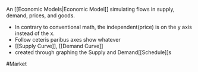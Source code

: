 An [[Economic Models|Economic Model]] simulating flows in supply, demand, prices, and goods.
- In contrary to conventional math, the independent(price) is on the y axis instead of the x.
- Follow ceteris paribus axes show whatever
- [[Supply Curve]], [[Demand Curve]]
- created through graphing the Supply and Demand[[Schedule]]s

#Market 